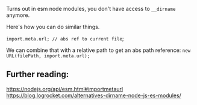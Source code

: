 
Turns out in esm node modules, you don't have access to `__dirname` anymore.

Here's how you can do similar things.

`import.meta.url; // abs ref to current file`;

We can combine that with a relative path to get an abs path reference:
`new URL(filePath, import.meta.url);`

## Further reading:
https://nodejs.org/api/esm.html#importmetaurl
https://blog.logrocket.com/alternatives-dirname-node-js-es-modules/
